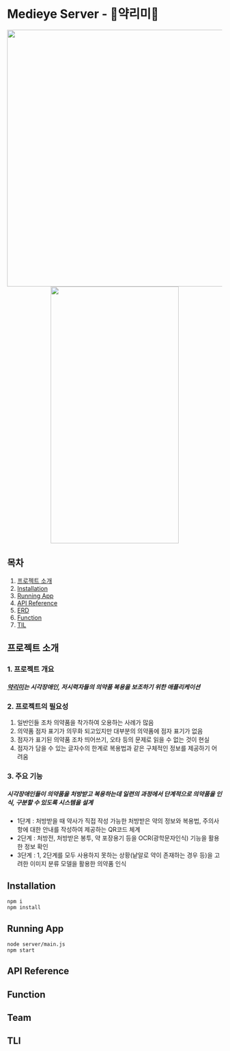 # Medieye Server - 💊약리미💊


<p align="center">  
<img src="https://github.com/sphy1597/medieye-server/assets/101171867/8ab9ef73-4dcd-41b7-8cc0-c3cfa234b6ba width = "300" height = "600"">
<img src="https://github.com/sphy1597/medieye-server/assets/101171867/aff7ac04-1914-4952-bac5-19283de5e445" width = "300" height = "600">
</p>


## 목차
1. [프로젝트 소개](#프로젝트-소개)
2. [Installation](#Installation)
3. [Running App](#Running-App)
4. [API Reference](#API-Referenc)
5. [ERD](#ERD)
6. [Function](#Function)
7. [TIL](#TIL)


## 프로젝트 소개

### 1. 프로젝트 개요

##### [약리미](https://github.com/medieyes)는 시각장애인, 저시력자들의 의약품 복용을 보조하기 위한 애플리케이션

### 2. 프로젝트의 필요성
1. 일반인들 조차 의약품을 착가하여 오용하는 사례가 많음
2. 의약품 점자 표기가 의무화 되고있지만 대부분의 의약품에 점자 표기가 없음
3. 점자가 표기된 의약품 조차 띄어쓰기, 오타 등의 문제로 읽을 수 없는 것이 현실
4. 점자가 담을 수 있는 글자수의 한계로 복용법과 같은 구체적인 정보를 제공하기 어려움

### 3. 주요 기능

##### 시각장애인들이 의약품을 처방받고 복용하는데 일련의 과정에서 단계적으로 의약품을 인식, 구분할 수 있도록 시스템을 설계

- 1단계 : 처방받을 때 약사가 직접 작성 가능한 처방받은 약의 정보와 복용법, 주의사항에 대한 안내를 작성하여 제공하는 QR코드 체계
- 2단계 : 처방전, 처방받은 봉투, 약 포장용기 등을 OCR(광학문자인식) 기능을 활용한 정보 확인
- 3단계 : 1, 2단계를 모두 사용하지 못하는 상황(낱알로 약이 존재하는 경우 등)을 고려한 이미지 분류 모델을 활용한 의약품 인식

## Installation
```
npm i
npm install
```

## Running App  
```
node server/main.js
npm start
```

## API Reference

## Function

## Team

## TLI








